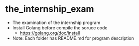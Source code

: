 # the_internship_exam

- The examination of the internship program
- Install Golang before compile the soruce code
  - https://golang.org/doc/install
- Note: Each folder has README.md for program description
